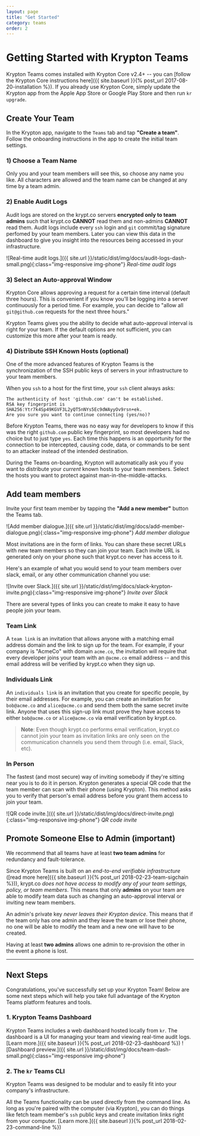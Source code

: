 ```yaml
---
layout: page
title: "Get Started"
category: teams
order: 2
---
```



# Getting Started with Krypton Teams
Krypton Teams comes installed with Krypton Core v2.4+ -- you can [follow the Krypton Core instructions here]({{ site.baseurl }}{% post_url 2017-08-20-installation %}).
If you already use Krypton Core, simply update the Krypton app from the Apple App Store or Google Play Store and then run `kr upgrade`.

## Create Your Team
In the Krypton app, navigate to the `Teams` tab and tap **"Create a team"**. Follow the onboarding instructions in the app to create the initial team settings.

### 1) Choose a Team Name
Only you and your team members will see this, so choose any name you like. All
characters are allowed and the team name can be changed at any time by a team
admin.

### 2) Enable Audit Logs
Audit logs are stored on the krypt.co servers **encrypted only to team admins**
such that krypt.co **CANNOT** read them and non-admins **CANNOT** read them.
Audit logs include every `ssh` login and `git` commit/tag signature perfomed by
your team members.  Later you can view this data in the dashboard to give you
insight into the resources being accessed in your infrastructure.

![Real-time audit logs.]({{ site.url }}/static/dist/img/docs/audit-logs-dash-small.png){:class="img-responsive img-phone"}
*Real-time audit logs*

### 3) Select an Auto-approval Window
Krypton Core allows approving a request for a certain time interval (default
three hours).  This is convenient if you know you'll be logging into a server
continuously for a period time.  For example, you can decide to "allow all
`git@github.com` requests for the next three hours."

Krypton Teams gives you the ability to decide what auto-approval interval is right for your team.
If the default options are not sufficient, you can customize this more after your team is ready.

### 4) Distribute SSH Known Hosts (optional)
One of the more advanced features of Krypton Teams is the synchronization of the SSH public keys of servers in your infrastructure to your team members.

When you `ssh` to a host for the first time, your `ssh` client always asks:

```
The authenticity of host 'github.com' can't be established.
RSA key fingerprint is SHA256:Ytr7k4Sp49KGVF3L2yQT5nNYs5Ec9dWAyyOv9rsn+ek.
Are you sure you want to continue connecting (yes/no)?
```

Before Krypton Teams, there was no easy way for developers to know if this was
the right `github.com` public key fingerprint, so most developers had no choice
but to just type `yes`.  Each time this happens is an opportunity for the
connection to be intercepted, causing code, data, or commands to be sent to an
attacker instead of the intended destination.

During the Teams on-boarding, Krypton will automatically ask you if you want to
distribute your *current* known hosts to your team members.  Select the hosts
you want to protect against man-in-the-middle-attacks.

## Add team members
Invite your first team member by tapping the **"Add a new member"** button the Teams tab.

![Add member dialogue.]({{ site.url }}/static/dist/img/docs/add-member-dialogue.png){:class="img-responsive img-phone"}
*Add member dialogue*

Most invitations are in the form of links. You can share these secret URLs with
new team members so they can join your team. Each invite URL is generated only
on your phone such that krypt.co never has access to it.

Here's an example of what you would send to your team members over slack, email, or any other communication channel you use:

![Invite over Slack.]({{ site.url }}/static/dist/img/docs/slack-krypton-invite.png){:class="img-responsive img-phone"}
*Invite over Slack*

There are several types of links you can create to make it easy to have people join your team.

### Team Link
A `team link` is an invitation that allows anyone with a matching email address domain and the link to sign up for the team.
For example, if your company is "AcmeCo" with domain `acme.co`, the invitation will require that every developer joins your team with an `@acme.co` email address --
and this email address will be verified by krypt.co when they sign up.

### Individuals Link
An `individuals link` is an invitation that you create for specific people, by their email addresses.
For example, you can create an invitation for `bob@acme.co` and `alice@acme.co` and send them both the same secret invite link.
Anyone that uses this sign-up link must prove they have access to either `bob@acme.co` or `alice@acme.co` via email verification by krypt.co.

> **Note**: Even though krypt.co performs email verification, krypt.co cannot
> join your team as invitation links are only seen on the communication
> channels you send them through (i.e. email, Slack, etc).

### In Person
The fastest (and most secure) way of inviting somebody if they're sitting near you is to do it in person.
Krypton generates a special QR code that the team member can scan with their phone (using Krypton).
This method asks you to verify that person's email address before you grant them access to join your team.

![QR code invite.]({{ site.url }}/static/dist/img/docs/direct-invite.png){:class="img-responsive img-phone"}
*QR code invite*

## Promote Someone Else to Admin (important)
We recommend that all teams have at least **two team admins** for redundancy and fault-tolerance.

Since Krypton Teams is built on an *end-to-end verifiable infrastructure* ([read more here]({{ site.baseurl }}{% post_url 2018-02-23-team-sigchain %})),
krypt.co *does not have access to modify any of your team settings, policy, or team members*.
This means that only **admins** on your team are able to modify team data such as changing an auto-approval interval or inviting new team members.

An admin's private key *never leaves their Krypton device*.
This means that if the team only has one admin and they leave the team or lose their phone, no one will be able to modify the team and a new one will have to be created.

Having at least **two admins** allows one admin to re-provision the other in the event a phone is lost.
<br>
<hr>

## Next Steps
Congratulations, you've successfully set up your Krypton Team! Below are some next steps which will help you take full advantage of the Krypton Teams platform features and tools.

### 1. Krypton Teams Dashboard
Krypton Teams includes a web dashboard hosted locally from `kr`. The dashboard is a UI for managing your team and viewing real-time audit logs.
[Learn more.]({{ site.baseurl }}{% post_url 2018-02-23-dashboard %})
![Dashboard preview.]({{ site.url }}/static/dist/img/docs/team-dash-small.png){:class="img-responsive img-phone"}

### 2. The `kr` Teams CLI
Krypton Teams was designed to be modular and to easily fit into your company's infrastructure.

All the Teams functionality can be used directly from the command line.  As
long as you're paired with the computer (via Krypton), you can do things like
fetch team member's `ssh` public keys and create invitation links right  from
your computer.  [Learn more.]({{ site.baseurl }}{% post_url
2018-02-23-command-line %})
